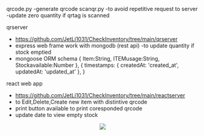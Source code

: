 
qrcode.py 
-generate qrcode
scanqr.py
-to avoid repetitive request to server 
-update zero quantity if qrtag is scanned  

qrserver 
- https://github.com/JetLi1031/CheckInventory/tree/main/qrserver
- express web frame work with mongodb (rest api)
-to update quantity if stock emptied 
- mongoose ORM schema 
{
    Item:String,
    ITEMusage:String,
    Stockavailable:Number
}, {
    timestamps: { createdAt: 'created_at', updatedAt: 'updated_at' },
  }
  

react web app 
- https://github.com/JetLi1031/CheckInventory/tree/main/reactserver
- to Edit,Delete,Create new item with distintive qrcode
- print button available to print coresponded qrcode
- update date to view empty stock


<p align="center">
  <img 
    src="https://github.com/JetLi1031/CheckInventory/blob/main/output.gif"
  >
</p>
